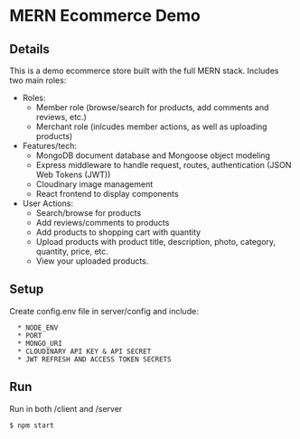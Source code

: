# MERN Ecommerce Demo
## Details
This is a demo ecommerce store built with the full MERN stack. Includes two main roles:
* Roles:
  * Member role (browse/search for products, add comments and reviews, etc.)
  * Merchant role (inlcudes member actions, as well as uploading products)
* Features/tech:
  * MongoDB document database and Mongoose object modeling
  * Express middleware to handle request, routes, authentication (JSON Web Tokens (JWT))
  * Cloudinary image management
  * React frontend to display components
* User Actions:
  * Search/browse for products
  * Add reviews/comments to products
  * Add products to shopping cart with quantity
  * Upload products with product title, description, photo, category, quantity, price, etc.
  * View your uploaded products.

## Setup
 Create config.env file in server/config and include:
```
  * NODE_ENV
  * PORT
  * MONGO_URI
  * CLOUDINARY API KEY & API SECRET
  * JWT REFRESH AND ACCESS TOKEN SECRETS
```

## Run
Run in both /client and /server
```
$ npm start
```
